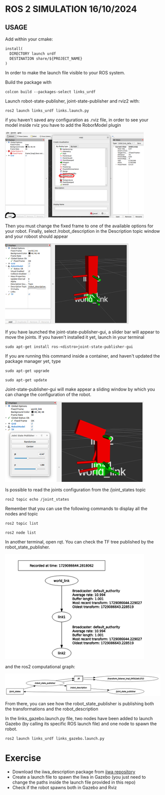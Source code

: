 # ROS 2 SIMULATION 16/10/2024

## USAGE
Add within your cmake:
```
install(
  DIRECTORY launch urdf
  DESTINATION share/${PROJECT_NAME}
)
```

In order to make the launch file visible to your ROS system.

Build the package with
```
colcon build --packages-select links_urdf
```

Launch robot-state-publisher, joint-state-publisher and rviz2 with:
```
ros2 launch links_urdf links.launch.py
```


if you haven't saved any configuration as .rviz file, in order to see your model inside rviz you have to add the RoborModel plugin

<img src="images/RobotModelRviz.png" alt="Description of the image" width="450"/>

Then you must change the fixed frame to one of the available options for your robot. Finally, select /robot_description in the Description topic window and your roboot should appear

<img src="images/rviz_1.png" alt="Description of the image" width="400"/>


If you have launched the joint-state-publisher-gui, a slider bar will appear to move the joints. 
If you haven't installed it yet, launch in your terminal
```
sudo apt-get install ros-<distro>joint-state-publisher-gui
```
If you are running this command inside a container, and haven't updated the package manager yet, type
```
sudo apt-get upgrade
```
```
sudo apt-get update
```
Joint-state-publisher-gui will make appear a sliding window by which you can change the configuration of the robot. 

<img src="images/jsp_gui.png" alt="Description of the image" width="450"/>

Is possible to read the joints configuration from the /joint_states topic
```
ros2 topic echo /joint_states
```

Remember that you can use the following commands to display all the nodes and topic
```
ros2 topic list
```
```
ros2 node list
```

In another terminal, open rqt. You can check the TF tree published by the robot_state_publisher.

<img src="images/tf_tree.png" alt="Description of the image" width="450"/>

and the ros2 computational graph:

<img src="images/graph.png" alt="Description of the image" width="550"/>

From there, you can see how the robot_state_publisher is publishing both the transformations and the robot_description



In the links_gazebo.launch.py file, two nodes have been added to launch Gazebo (by calling its specific ROS launch file) and one node to spawn the robot.
```
ros2 launch links_urdf links_gazebo.launch.py
```

# Exercise

* Download the iiwa_description package from [iiwa repository](https://github.com/ICube-Robotics/iiwa_ros2/tree/main)
* Create a launch file to spawn the Iiwa in Gazebo (you just need to change the paths inside the launch file provided in this repo) 
* Check if the robot spawns both in Gazebo and Rviz





